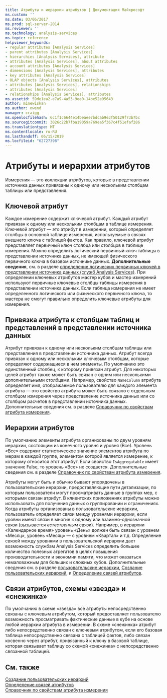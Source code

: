 ```yaml
---
title: Атрибуты и иерархии атрибутов | Документация Майкрософт
ms.custom: ''
ms.date: 03/06/2017
ms.prod: sql-server-2014
ms.reviewer: ''
ms.technology: analysis-services
ms.topic: reference
helpviewer_keywords:
- regular attributes [Analysis Services]
- parent attributes [Analysis Services]
- hierarchies [Analysis Services], attribute
- attributes [Analysis Services], about attributes
- account attributes [Analysis Services]
- dimensions [Analysis Services], attributes
- key attributes [Analysis Services]
- OLAP objects [Analysis Services], attributes
- attributes [Analysis Services], relationships
- attributes [Analysis Services]
- relationships [Analysis Services], attributes
ms.assetid: 59de1ea2-e7a9-4a53-9ee0-14be52e95643
author: minewiskan
ms.author: owend
manager: craigg
ms.openlocfilehash: 6c1f1c6644e14beaee7bdcab9e3f50129f73b7bc
ms.sourcegitcommit: 3026c22b7fba19059a769ea5f367c4f51efaf286
ms.translationtype: MT
ms.contentlocale: ru-RU
ms.lasthandoff: 06/15/2019
ms.locfileid: "62727398"
---
```

# <a name="attributes-and-attribute-hierarchies"></a>Атрибуты и иерархии атрибутов
  Измерения — это коллекции атрибутов, которые в представлении источника данных привязаны к одному или нескольким столбцам таблицы или представления.  
  
## <a name="key-attribute"></a>Ключевой атрибут  
 Каждое измерение содержит ключевой атрибут. Каждый атрибут привязан к одному или нескольким столбцам в таблице измерения. Ключевой атрибут — это атрибут в измерении, который определяет столбцы в основной таблице измерения, используемые в связях внешнего ключа с таблицей фактов. Как правило, ключевой атрибут представляет первичный ключ столбца или столбцов в таблице измерения. Можно определить логический первичный ключ таблицы в представлении источника данных, не имеющей физического первичного ключа в базовом источнике данных. **Дополнительные сведения**, см. в разделе [определение логических первичных ключей в представлении источника данных &#40;служб Analysis Services&#41;](../multidimensional-models/define-logical-primary-keys-in-a-data-source-view-analysis-services.md). При определении ключевых атрибутов мастер кубов и мастер измерений используют первичные ключевые столбцы таблицы измерения в представлении источника данных. Если таблица измерения не имеет определенного логического или физического первичного ключа, то мастера не смогут правильно определить ключевые атрибуты для измерения.  
  
## <a name="binding-an-attribute-to-columns-in-data-source-view-tables-or-views"></a>Привязка атрибута к столбцам таблиц и представлений в представлении источника данных  
 Атрибут привязан к одному или нескольким столбцам таблицы или представления в представлении источника данных. Атрибут всегда привязан к одному или нескольким ключевым столбцам, которые определяют содержащиеся в нем элементы. По умолчанию это единственный столбец, к которому привязан атрибут. Для некоторых целей атрибут также может быть связан с одним или несколькими дополнительными столбцами. Например, свойство `NameColumn` атрибута определяет имя, отображаемое пользователю для каждого элемента атрибута — это свойство атрибута может быть связано с отдельным столбцом измерения через представление источника данных или со столбцом расчетов в представлении источника данных. Дополнительные сведения см. в разделе [Справочник по свойствам атрибута измерения](../multidimensional-models/dimension-attribute-properties-reference.md).  
  
## <a name="attribute-hierarchies"></a>Иерархии атрибутов  
 По умолчанию элементы атрибута организованы по двум уровням иерархии, состоящим из конечного уровня и уровня (Все). Уровень «Все» содержит статистическое значение элементов атрибута по мерам в каждой группе, элементом которой является измерение, к которому относится этот атрибут. Если свойство `IsAggregatable` имеет значение False, то уровень «Все» не создается. Дополнительные сведения см. в разделе [Справочник по свойствам атрибута измерения](../multidimensional-models/dimension-attribute-properties-reference.md).  
  
 Атрибуты могут быть и обычно бывают упорядочены в пользовательские иерархии, предоставляющие пути детализации, по которым пользователи могут просматривать данные в группах мер, с которыми связан атрибут. В клиентских приложениях атрибуты можно использовать для получения данных о группировании и ограничениях. Когда атрибуты организованы в пользовательские иерархии, пользователь определяет связи между уровнями иерархии, если уровни имеют связи в многие к одному или взаимно-однозначной связи (вызывается *естественным* связи). Например, в иерархии «Календарное время» уровень «День» должен быть связан с уровнем «Месяц», уровень «Месяц» — с уровнем «Квартал» и т.д. Определение связей между уровнями в пользовательской иерархии дает возможность службам Analysis Services определить большее количество полезных агрегатов в целях повышения производительности и экономии памяти, что может оказаться немаловажным для больших и сложных кубов. Дополнительные сведения см. в разделе [пользовательские иерархии](user-hierarchies.md), [Создание пользовательских иерархий](../multidimensional-models/user-defined-hierarchies-create.md), и [Определение связей атрибутов](../multidimensional-models/attribute-relationships-define.md).  
  
## <a name="attribute-relationships-star-schemas-and-snowflake-schemas"></a>Связи атрибутов, схемы «звезда» и «снежинка»  
 По умолчанию в схеме «звезда» все атрибуты непосредственно связаны с ключевым атрибутом, который предоставляет пользователю возможность просматривать фактические данные в кубе на основе любой иерархии атрибута в измерении. В схеме «снежинка» атрибут либо непосредственно связан с ключевым атрибутом, если его базовая таблица непосредственно связана с таблицей фактов, либо связан косвенно через атрибут, привязанный к ключу в базовой таблице, которая связывает таблицу со схемой «снежинка» с непосредственно связанной таблицей.  
  
## <a name="see-also"></a>См. также  
 [Создание пользовательских иерархий](../multidimensional-models/user-defined-hierarchies-create.md)   
 [Определение связей атрибутов](../multidimensional-models/attribute-relationships-define.md)   
 [Справочник по свойствам атрибута измерения](../multidimensional-models/dimension-attribute-properties-reference.md)  
  
  

